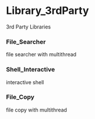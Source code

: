 # Library_3rdParty
3rd Party Libraries

### File_Searcher
file searcher with multithread

### Shell_Interactive
interactive shell

### File_Copy
file copy with multithread
